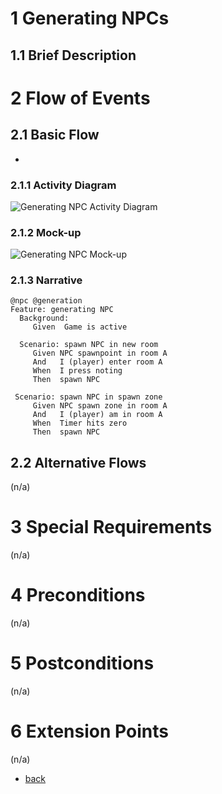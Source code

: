 # 1 Generating NPCs

## 1.1 Brief Description

# 2 Flow of Events
## 2.1 Basic Flow
- 

### 2.1.1 Activity Diagram
![Generating NPC Activity Diagram](https://albgei.github.io/gamedevs/UCs/UC6%20Activity%20Diagram.png)

### 2.1.2 Mock-up
![Generating NPC Mock-up](https://albgei.github.io/gamedevs/UCs/UC6%20Mark-up.jpg)

### 2.1.3 Narrative
```gherkin
@npc @generation
Feature: generating NPC
  Background:
     Given  Game is active

  Scenario: spawn NPC in new room
     Given NPC spawnpoint in room A
     And   I (player) enter room A
     When  I press noting
     Then  spawn NPC
     
 Scenario: spawn NPC in spawn zone
     Given NPC spawn zone in room A
     And   I (player) am in room A
     When  Timer hits zero
     Then  spawn NPC
```

## 2.2 Alternative Flows
(n/a)

# 3 Special Requirements
(n/a)

# 4 Preconditions
(n/a)

# 5 Postconditions
(n/a)
 
# 6 Extension Points
(n/a)

- [back](https://albgei.github.io/gamedevs/blog-2021-10-28)




<script src="https://utteranc.es/client.js"
        repo="albgei/gamedevs"
        issue-term="pathname"
        label="commentary_"
        theme="github-dark"
        crossorigin="anonymous"
        async>
